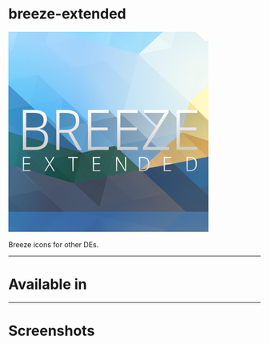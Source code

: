 # breeze-extended

![breeze-extended-logo](https://github.com/kuroehanako/kuroehanako/blob/e4c84fd603b6afa6b826e90bdd8351bdee26aec5/Breeze-extended-logo.png)

Breeze icons for other DEs.

----
# Available in


----
# Screenshots

